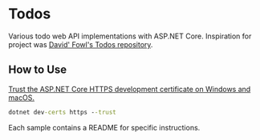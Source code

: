# Todos
Various todo web API implementations with ASP.NET Core. Inspiration for project was [David' Fowl's Todos repository](https://github.com/davidfowl/Todos).

## How to Use
[Trust the ASP.NET Core HTTPS development certificate on Windows and macOS.](https://docs.microsoft.com/en-us/aspnet/core/security/enforcing-ssl?view=aspnetcore-5.0&tabs=visual-studio#trust-the-aspnet-core-https-development-certificate-on-windows-and-macos)

```cmd
dotnet dev-certs https --trust
```

Each sample contains a README for specific instructions.
